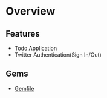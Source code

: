 # Overview

## Features
 - Todo Application
 - Twitter Authentication(Sign In/Out)

## Gems
 - [Gemfile](/Gemfile)
